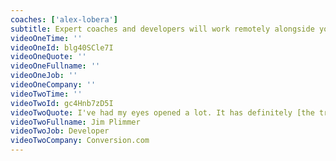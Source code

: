 ```yaml
---
coaches: ['alex-lobera']
subtitle: Expert coaches and developers will work remotely alongside you on real-world React problems a few hours a week so training does not impact too heavily on your work.
videoOneTime: ''
videoOneId: blg40SCle7I
videoOneQuote: ''
videoOneFullname: ''
videoOneJob: ''
videoOneCompany: ''
videoTwoTime: ''
videoTwoId: gc4Hnb7zD5I
videoTwoQuote: I've had my eyes opened a lot. It has definitely [the training] changed the way how I'm gonna approach things... The coaches here helped us to learn 'why' more than, just learn it
videoTwoFullname: Jim Plimmer
videoTwoJob: Developer
videoTwoCompany: Conversion.com
---
```

